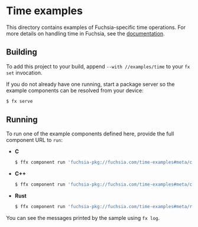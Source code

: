 # Time examples

This directory contains examples of Fuchsia-specific time operations.
For more details on handling time in Fuchsia, see the
[documentation](/docs/concepts/time/overview.md).

## Building

To add this project to your build, append `--with //examples/time` to your
`fx set` invocation.

If you do not already have one running, start a package server so the example
components can be resolved from your device:

```bash
$ fx serve
```

## Running

To run one of the example components defined here, provide the full component
URL to `run`:

-  **C**

    ```bash
    $ ffx component run 'fuchsia-pkg://fuchsia.com/time-examples#meta/c-time-example.cm'
    ```

-  **C++**

    ```bash
    $ ffx component run 'fuchsia-pkg://fuchsia.com/time-examples#meta/cpp-time-example.cm'
    ```

-  **Rust**

    ```bash
    $ ffx component run 'fuchsia-pkg://fuchsia.com/time-examples#meta/rust-time-example.cm'
    ```

You can see the messages printed by the sample using `fx log`.
